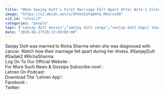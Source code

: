 ```yaml
---
title: "When Sanjay Dutt's First Marriage Fell Apart After Wife's Illness"
image: "https://s2.dmcdn.net/v/SPdtd1VFg04YG_MkV/x240"
vid_id: "x7volif"
categories: "people"
tags: ["sanjay dutt movies","sanjay dutt songs","sanjay dutt kapil sharma show"]
date: "2020-08-27T20:13:03+03:00"
---
```

Sanjay Dutt was married to Richa Sharma when she was diagnosed with cancer. Watch how their marriage fell apart during her illness. #SanjayDutt #Sadak2 #RichaSharma  <br>Log On To Our Official Website :   <br>For More Such News &amp; Gossips Subscribe now! :   <br>Lehren On Podcast:   <br>Download The 'Lehren App':   <br>Facebook :   <br>Twitter: 
